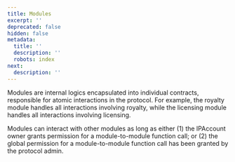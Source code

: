 ```yaml
---
title: Modules
excerpt: ''
deprecated: false
hidden: false
metadata:
  title: ''
  description: ''
  robots: index
next:
  description: ''
---
```

Modules are internal logics encapsulated into individual contracts, responsible for atomic interactions in the protocol. For example, the royalty module handles all interactions involving royalty, while the licensing module handles all interactions involving licensing. 

Modules can interact with other modules as long as either (1) the IPAccount owner grants permission for a module-to-module function call; or (2) the global permission for a module-to-module function call has been granted by the protocol admin.
